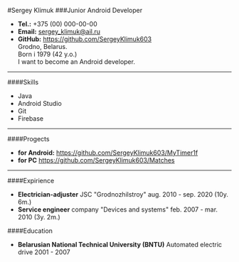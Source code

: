 #Sergey Klimuk
###Junior Android Developer
* __Tel.:__ +375 (00) 000-00-00 
* __Email:__ sergey_klimuk@ail.ru
* __GitHub:__ https://github.com/SergeyKlimuk603  
Grodno, Belarus.  
Born i 1979 (42 y.o.)  
I want to become an Android developer.
---
####Skills
* Java
* Android Studio
* Git
* Firebase
---
####Progects
* __for Android:__
https://github.com/SergeyKlimuk603/MyTimer1f
* __for PC__
https://github.com/SergeyKlimuk603/Matches
---
####Expirience
* __Electrician-adjuster__
JSC "Grodnozhilstroy"
aug. 2010 - sep. 2020 (10y. 6m.)
* __Service engineer__
company "Devices and systems"
feb. 2007 - mar. 2010 (3y. 2m.)
 
####Education
* __Belarusian National Technical University (BNTU)__
Automated electric drive
2001 - 2007
